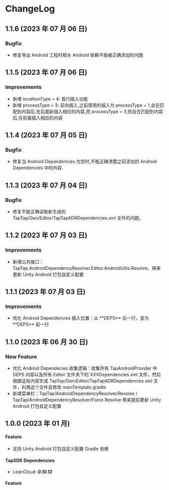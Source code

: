 # ChangeLog
## 1.1.6 (2023 年 07 月 06 日)
### Bugfix

- 修复导出 Android 工程时相关 Android 依赖不能被正确添加的问题
  
## 1.1.5 (2023 年 07 月 06 日)
### Improvements

- 新增 localtionType = 4: 首行插入功能
- 新增 processType = 3: 前向插入,之前常用的插入为 processType = 1,会在匹配到内容后,在后面新插入相应的内容,而 processType = 3,则会在匹配到内容后,在前面插入相应的内容

## 1.1.4 (2023 年 07 月 05 日)
### Bugfix

- 修复当 Android Dependencies 为空时,不能正确清楚之前添加的 Android Dependencies 中的内容.

## 1.1.3 (2023 年 07 月 04 日)
### Bugfix

- 修复不能正确读取新生成的 TapTap/Gen/Editor/TapTapADRDependencies.xml 文件的问题。
  
## 1.1.2 (2023 年 07 月 03 日)
### Improvements

- 新增公共接口：TapTap.AndroidDependencyResolver.Editor.AndroidUitls.Resolve，用来更新 Unity Android 打包自定义配置

## 1.1.1 (2023 年 07 月 03 日)
### Improvements

- 优化 Android Dependencies 插入位置：从 \*\*DEPS\*\* 后一行，变为 \*\*DEPS\*\* 前一行
  
## 1.1.0 (2023 年 06 月 30 日)
### New Feature

- 优化 Android Dependecies 收集逻辑：收集所有 TapAndroidProvider 中 DEPS 内容以及所有 Editor 文件夹下的 XXXDependencies.xml 文件，然后根据这些内容生成 TapTap/Gen/Editor/TapTapADRDependencies.xml 文件，利用这个文件去修改 mainTemplate.gradle
- 新增菜单栏：TapTap/AndroidDependencyResolver/Resolve / TapTap/AndroidDependencyResolver/Force Resolve 用来提前更新 Unity Android 打包自定义配置
  
## 1.0.0 (2023 年 01 月)
#### Feature
- 支持 Unity Android 打包自定义配置 Gradle 依赖

#### TapSDK Dependencies
- LeanCloud: _**0.10.12**_

#### Feature

